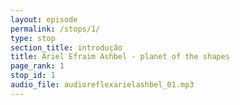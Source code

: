 ```yaml
---
layout: episode
permalink: /stops/1/
type: stop
section_title: introdução
title: Ariel Efraim Ashbel - planet of the shapes
page_rank: 1
stop_id: 1
audio_file: audioreflexarielashbel_01.mp3
---
```


